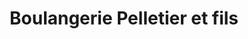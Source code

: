 ---
title: "Boulangerie Pelletier et fils"
url: /drummondville/boulangerie-pelletier-et-fils/
shop: Bäckerei
---
